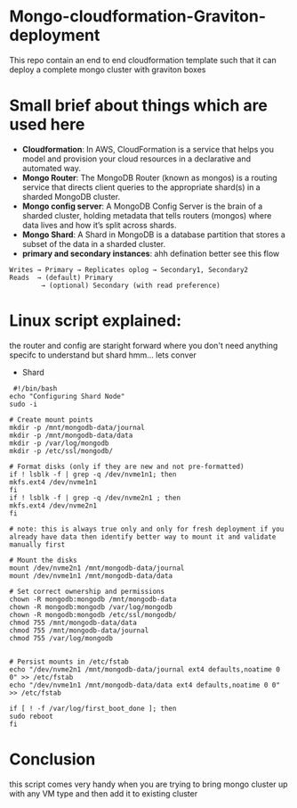 # Mongo-cloudformation-Graviton-deployment
This repo contain an end to end cloudformation template such that it can deploy a complete mongo cluster with graviton boxes

# Small brief about things which are used here
- **Cloudformation**: In AWS, CloudFormation is a service that helps you model and provision your cloud resources in a declarative and automated way.
- **Mongo Router**: The MongoDB Router (known as mongos) is a routing service that directs client queries to the appropriate shard(s) in a sharded MongoDB cluster.
- **Mongo config server**: A MongoDB Config Server is the brain of a sharded cluster, holding metadata that tells routers (mongos) where data lives and how it’s split across shards.
- **Mongo Shard**: A Shard in MongoDB is a database partition that stores a subset of the data in a sharded cluster.
- **primary and secondary instances**: ahh defination better see this flow 
```
Writes → Primary → Replicates oplog → Secondary1, Secondary2
Reads  → (default) Primary
        → (optional) Secondary (with read preference)
```

# Linux script explained:
the router and config are staright forward where you don't need anything specifc to understand but shard hmm... lets conver
- Shard
```
 #!/bin/bash
echo "Configuring Shard Node"
sudo -i

# Create mount points
mkdir -p /mnt/mongodb-data/journal
mkdir -p /mnt/mongodb-data/data
mkdir -p /var/log/mongodb
mkdir -p /etc/ssl/mongodb/

# Format disks (only if they are new and not pre-formatted)
if ! lsblk -f | grep -q /dev/nvme1n1; then
mkfs.ext4 /dev/nvme1n1
fi
if ! lsblk -f | grep -q /dev/nvme2n1 ; then
mkfs.ext4 /dev/nvme2n1
fi

# note: this is always true only and only for fresh deployment if you already have data then identify better way to mount it and validate manually first

# Mount the disks
mount /dev/nvme2n1 /mnt/mongodb-data/journal
mount /dev/nvme1n1 /mnt/mongodb-data/data

# Set correct ownership and permissions
chown -R mongodb:mongodb /mnt/mongodb-data
chown -R mongodb:mongodb /var/log/mongodb
chown -R mongodb:mongodb /etc/ssl/mongodb/
chmod 755 /mnt/mongodb-data/data
chmod 755 /mnt/mongodb-data/journal
chmod 755 /var/log/mongodb


# Persist mounts in /etc/fstab
echo "/dev/nvme2n1 /mnt/mongodb-data/journal ext4 defaults,noatime 0 0" >> /etc/fstab
echo "/dev/nvme1n1 /mnt/mongodb-data/data ext4 defaults,noatime 0 0" >> /etc/fstab

if [ ! -f /var/log/first_boot_done ]; then
sudo reboot
fi
```

# Conclusion
this script comes very handy when you are trying to bring mongo cluster up with any VM type and then add it to existing cluster 
